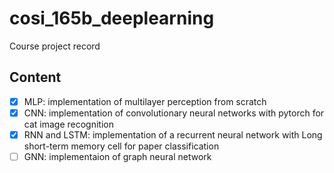 # cosi_165b_deeplearning
Course project record

## Content
- [x] MLP: implementation of multilayer perception from scratch
- [x] CNN: implementation of convolutionary neural networks with pytorch for cat image recognition
- [x] RNN and LSTM: implementation of a recurrent neural network with Long short-term memory cell for paper classification
- [ ] GNN: implementaion of graph neural network
